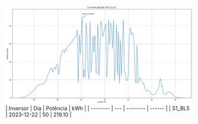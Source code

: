 ![My Image](22_12_2023-S1_BL5.png)
| Inversor | Dia | Potência | kWh    |
| -------- | --- | -------- | ------ |
| S1_BL5       | 2023-12-22  | 50       | 219.10 |